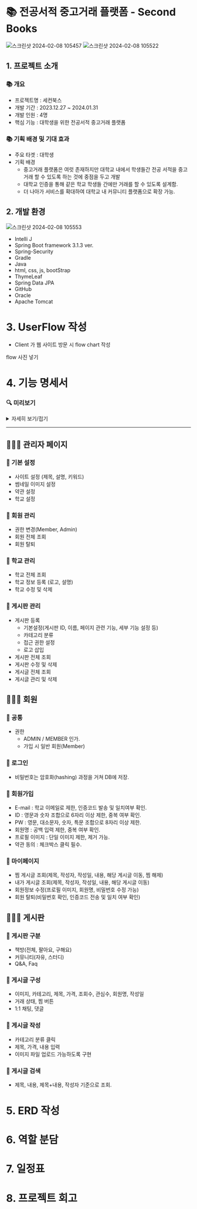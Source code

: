 # 📚 전공서적 중고거래 플랫폼 - Second Books

![스크린샷 2024-02-08 105457](https://github.com/cbmja/502_1stPRJ/assets/143980455/a5ad83b2-9a2b-4c6f-923c-9b715b715535)
![스크린샷 2024-02-08 105522](https://github.com/cbmja/502_1stPRJ/assets/143980455/c2dc6c9e-fdd5-429b-a24d-529d49264faa)

## 1. 프로젝트 소개

### 📚 개요

- 프로젝트명 : 세컨북스
- 개발 기간 : 2023.12.27 ~ 2024.01.31
- 개발 인원 : 4명
- 핵심 기능 : 대학생을 위한 전공서적 중고거래 플랫폼

### 📚 기획 배경 및 기대 효과

- 주요 타겟 : 대학생
- 기획 배경
  - 중고거래 플랫폼은 여럿 존재하지만 대학교 내에서 학생들간 전공 서적을 중고거래 할 수 있도록 하는 것에 중점을 두고 개발
  - 대학교 인증을 통해 같은 학교 학생들 간에만 거래를 할 수 있도록 설계함.
  - 더 나아가 서비스를 확대하여 대학교 내 커뮤니티 플랫폼으로 확장 가능.

## 2. 개발 환경

![스크린샷 2024-02-08 105553](https://github.com/cbmja/502_1stPRJ/assets/143980455/1441b5d2-7f3e-4a9c-a9a2-744be60a7688)

- Intelli J
- Spring Boot framework 3.1.3 ver.
- Spring-Security
- Gradle
- Java
- html, css, js, bootStrap
- ThymeLeaf
- Spring Data JPA
- GitHub
- Oracle
- Apache Tomcat

# 3. UserFlow 작성

- Client 가 웹 사이트 방문 시 flow chart 작성

flow 사진 넣기

# 4. 기능 명세서

### :mag: 미리보기

<details>
    <summary>자세히 보기/접기</summary>
    
   
___
|로그인(소셜 로그인)|회원가입|회원정보 수정|
|:-:|:-:|:-:|
|![로그인 화면](https://github.com/ShinJaeMin98/SecondBooks_Project/assets/124487601/8fdca634-ca56-433d-bf9b-dae3cdabf543)|사진2|사진3|

<br><br>
    
|게시글 쓰기|댓글 수정|게시글 검색|
|:-:|:-:|:-:|
|사진4|사진5|사진6|
    
<br><br>

|아이디 팝업|파일 업로드|게시글 구분별 정렬|
|:-:|:-:|:-:|
|사진7|사진8|사진9|

</details>


***


## 🧑🏻‍💻 관리자 페이지

### 📖 기본 설정

- 사이트 설정 (제목, 설명, 키워드)
- 썸네일 이미지 설정
- 약관 설정
- 학교 설정

### 📖 회원 관리

- 권한 변경(Member, Admin)
- 회원 전체 조회
- 회원 탈퇴

### 📖 학교 관리

- 학교 전체 조회
- 학교 정보 등록 (로고, 설명)
- 학교 수정 및 삭제

### 📖 게시판 관리

- 게시판 등록
  - 기본설정(게시판 ID, 이름, 페이지 관련 기능, 세부 기능 설정 등)
  - 카테고리 분류
  - 접근 권한 설정
  - 로고 삽입
- 게시판 전체 조회
- 게시판 수정 및 삭제
- 게시글 전체 조회
- 게시글 관리 및 삭제

## 🧑🏻‍💻 회원

### 📖 공통

- 권한
  - ADMIN / MEMBER 인가.
  - 가입 시 일반 회원(Member)

### 📖 로그인

- 비밀번호는 암호화(hashing) 과정을 거쳐 DB에 저장.

### 📖 회원가입

- E-mail : 학교 이메일로 제한, 인증코드 발송 및 일치여부 확인.
- ID : 영문과 숫자 조합으로 6자리 이상 제한, 중복 여부 확인.
- PW : 영문, 대소문자, 숫자, 특문 조합으로 8자리 이상 제한.
- 회원명 : 공백 입력 제한, 중복 여부 확인.
- 프로필 이미지 : 단일 이미지 제한, 제거 가능.
- 약관 동의 : 체크박스 클릭 필수.

### 📖 마이페이지

- 찜 게시글 조회(제목, 작성자, 작성일, 내용, 해당 게시글 이동, 찜 해제)
- 내가  게시글 조회(제목, 작성자, 작성일, 내용, 해당 게시글 이동)
- 회원정보 수정(프로필 이미지, 회원명, 비밀번호 수정 가능)
- 회원 탈퇴(비밀번호 확인, 인증코드 전송 및 일치 여부 확인)

## 🧑🏻‍💻 게시판

### 📖 게시판 구분

- 책방(전체, 팔아요, 구해요)
- 커뮤니티(자유, 스터디)
- Q&A, Faq

### 📖 게시글 구성

- 이미지, 카테고리, 제목, 가격, 조회수, 관심수, 회원명, 작성일
- 거래 상태, 찜 버튼
-  1:1 채팅, 댓글

### 📖 게시글 작성

- 카테고리 분류 클릭
- 제목, 가격, 내용 입력
- 이미지 파일 업로드 가능하도록 구현

### 📖 게시글 검색

- 제목, 내용, 제목+내용, 작성자 기준으로 조회.

# 5. ERD 작성

# 6. 역할 분담

# 7. 일정표

# 8. 프로젝트 회고
